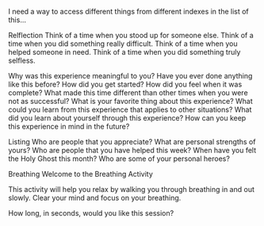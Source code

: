 I need a way to access different things from different indexes in the list of this...

Relflection
Think of a time when you stood up for someone else.
Think of a time when you did something really difficult.
Think of a time when you helped someone in need.
Think of a time when you did something truly selfless.

Why was this experience meaningful to you?
Have you ever done anything like this before?
How did you get started?
How did you feel when it was complete?
What made this time different than other times when you were not as successful?
What is your favorite thing about this experience?
What could you learn from this experience that applies to other situations?
What did you learn about yourself through this experience?
How can you keep this experience in mind in the future?

Listing
Who are people that you appreciate?
What are personal strengths of yours?
Who are people that you have helped this week?
When have you felt the Holy Ghost this month?
Who are some of your personal heroes?


Breathing
Welcome to the Breathing Activity

This activity will help you relax by walking you through breathing in and out slowly. Clear your mind and focus on your breathing.

How long, in seconds, would you like this session? 